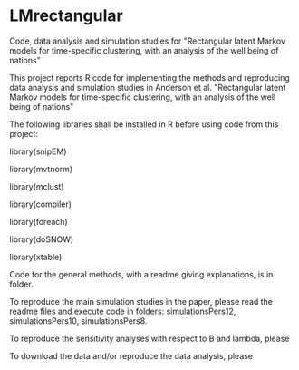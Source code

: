 # LMrectangular
Code, data analysis and simulation studies for "Rectangular latent Markov models for time-specific   clustering, with an analysis of the well being of                           nations"

This project reports R code for implementing the methods and reproducing
data analysis and simulation studies in Anderson et al. "Rectangular
latent Markov models for time-specific   clustering, with an analysis
of the well being of                           nations"

The following libraries shall be installed in R before using code from
this project:

library(snipEM)

library(mvtnorm)

library(mclust)

library(compiler)

library(foreach)

library(doSNOW)

library(xtable)

Code for the general methods, with a readme giving explanations, is in folder. 

To reproduce the main simulation studies in the paper, please read the
readme files and execute code in folders: simulationsPers12, simulationsPers10, simulationsPers8. 

To reproduce the sensitivity analyses with respect to B and lambda, please 

To download the data and/or reproduce the data analysis, please 
